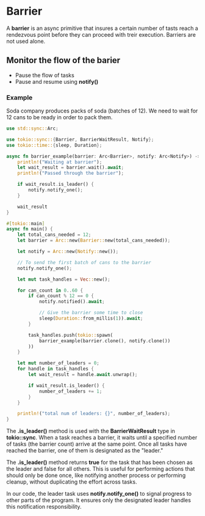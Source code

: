 # Barrier
A **barrier** is an async primitive that insures a certain number of tasts reach a rendezvous point before they can proceed with treir execution. Barriers are not used alone.

## Monitor the flow of the barier
* Pause the flow of tasks
* Pause and resume using **notify()**

### Example
Soda company produces packs of soda (batches of 12). We need to wait for 12 cans to be ready in order to pack them.

```rust
use std::sync::Arc;

use tokio::sync::{Barrier, BarrierWaitResult, Notify};
use tokio::time::{sleep, Duration};

async fn barrier_example(barrier: Arc<Barrier>, notify: Arc<Notify>) -> BarrierWaitResult {
    println!("Waiting at barrier");
    let wait_result = barrier.wait().await;
    println!("Passed through the barrier");

    if wait_result.is_leader() {
        notify.notify_one();
    }

    wait_result
}

#[tokio::main]
async fn main() {
    let total_cans_needed = 12;
    let barrier = Arc::new(Barrier::new(total_cans_needed));

    let notify = Arc::new(Notify::new());

    // To send the first batch of cans to the barrier
    notify.notify_one();

    let mut task_handles = Vec::new();

    for can_count in 0..60 {
        if can_count % 12 == 0 {
            notify.notified().await;

            // Give the barrier some time to close
            sleep(Duration::from_millis(1)).await;
        }

        task_handles.push(tokio::spawn(
            barrier_example(barrier.clone(), notify.clone())
        ))
    }

    let mut number_of_leaders = 0;
    for handle in task_handles {
        let wait_result = handle.await.unwrap();

        if wait_result.is_leader() {
            number_of_leaders += 1;
        }
    }

    println!("total num of leaders: {}", number_of_leaders);
}
```

The **.is_leader()** method is used with the **BarrierWaitResult** type in **tokio::sync**. When a task reaches a barrier, it waits until a specified number of tasks (the barrier count) arrive at the same point. Once all tasks have reached the barrier, one of them is designated as the "leader."

The **.is_leader()** method returns **true** for the task that has been chosen as the leader and false for all others. This is useful for performing actions that should only be done once, like notifying another process or performing cleanup, without duplicating the effort across tasks.

In our code, the leader task uses **notify.notify_one()** to signal progress to other parts of the program. It ensures only the designated leader handles this notification responsibility.
